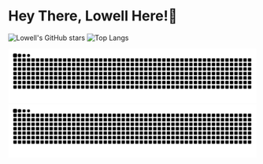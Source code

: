 # Hey There, Lowell Here!👋

![Lowell's GitHub stars](https://github-readme-stats.vercel.app/api?username=Lowell-37&show_icons=true&theme=transparent)
![Top Langs](https://github-readme-stats.vercel.app/api/top-langs/?username=anuraghazra)

![暗色](https://raw.githubusercontent.com/Lowell-37/Lowell-37/output/github-contribution-grid-snake-dark.svg)
![亮色](https://raw.githubusercontent.com/Lowell-37/Lowell-37/output/github-contribution-grid-snake.svg)
<!--
**Lowell-37/Lowell-37** is a ✨ _special_ ✨ repository because its `README.md` (this file) appears on your GitHub profile.

Here are some ideas to get you started:

- 🔭 I’m currently working on ...
- 🌱 I’m currently learning ...
- 👯 I’m looking to collaborate on ...
- 🤔 I’m looking for help with ...
- 💬 Ask me about ...
- 📫 How to reach me: ...
- 😄 Pronouns: ...
- ⚡ Fun fact: ...
-->
